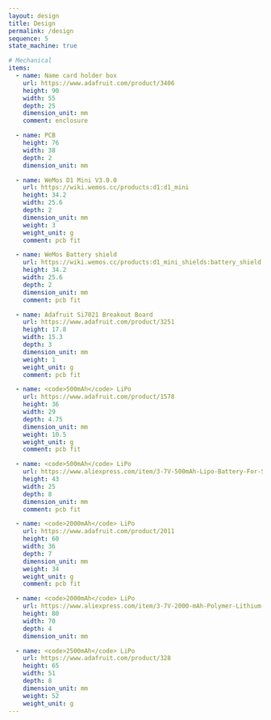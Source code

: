 ```yaml
---
layout: design
title: Design
permalink: /design
sequence: 5
state_machine: true

# Mechanical
items:
  - name: Name card holder box
    url: https://www.adafruit.com/product/3406
    height: 90
    width: 55
    depth: 25
    dimension_unit: mm
    comment: enclosure

  - name: PCB
    height: 76
    width: 38
    depth: 2
    dimension_unit: mm

  - name: WeMos D1 Mini V3.0.0
    url: https://wiki.wemos.cc/products:d1:d1_mini
    height: 34.2
    width: 25.6
    depth: 2
    dimension_unit: mm
    weight: 3
    weight_unit: g
    comment: pcb fit

  - name: WeMos Battery shield
    url: https://wiki.wemos.cc/products:d1_mini_shields:battery_shield
    height: 34.2
    width: 25.6
    depth: 2
    dimension_unit: mm
    comment: pcb fit

  - name: Adafruit Si7021 Breakout Board
    url: https://www.adafruit.com/product/3251
    height: 17.8
    width: 15.3
    depth: 3
    dimension_unit: mm
    weight: 1
    weight_unit: g
    comment: pcb fit

  - name: <code>500mAh</code> LiPo
    url: https://www.adafruit.com/product/1578
    height: 36
    width: 29
    depth: 4.75
    dimension_unit: mm
    weight: 10.5
    weight_unit: g
    comment: pcb fit

  - name: <code>500mAh</code> LiPo
    url: https://www.aliexpress.com/item/3-7V-500mAh-Lipo-Battery-For-Syma-X5C-X5SW-M68-Cheerson-CX-30-H5C-Quadrocopter-3/32918919539.html
    height: 43
    width: 25
    depth: 8
    dimension_unit: mm
    comment: pcb fit

  - name: <code>2000mAh</code> LiPo
    url: https://www.adafruit.com/product/2011
    height: 60
    width: 36
    depth: 7
    dimension_unit: mm
    weight: 34
    weight_unit: g
    comment: pcb fit

  - name: <code>2000mAh</code> LiPo
    url: https://www.aliexpress.com/item/3-7V-2000-mAh-Polymer-Lithium-Battery-LiPo-For-GPS-Tablet-PC-407080/2055208577.html
    height: 80
    width: 70
    depth: 4
    dimension_unit: mm

  - name: <code>2500mAh</code> LiPo
    url: https://www.adafruit.com/product/328
    height: 65
    width: 51
    depth: 8
    dimension_unit: mm
    weight: 52
    weight_unit: g
---
```

